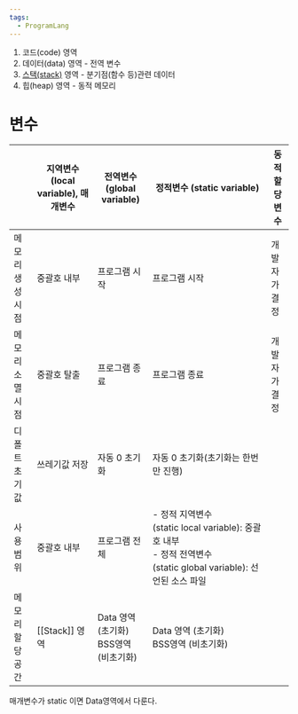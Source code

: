 ```yaml
---
tags:
  - ProgramLang
---
```


1. 코드(code) 영역  
2. 데이터(data) 영역  - 전역 변수
3. [스택(stack)](Stack.md) 영역  - 분기점(함수 등)관련 데이터
4. 힙(heap) 영역 - 동적 메모리

# 변수
|           | 지역변수 (local variable), 매개변수 | 전역변수 (global variable)         | 정적변수 (static variable)                                                                   | 동적할당변수  |
| --------- | --------------------------- | ------------------------------ | ---------------------------------------------------------------------------------------- | ------- |
| 메모리 생성 시점 | 중괄호 내부                      | 프로그램 시작                        | 프로그램 시작                                                                                  | 개발자가 결정 |
| 메모리 소멸 시점 | 중괄호 탈출                      | 프로그램 종료                        | 프로그램 종료                                                                                  | 개발자가 결정 |
| 디폴트 초기값   | 쓰레기값 저장                     | 자동 0 초기화                       | 자동 0 초기화(초기화는 한번만 진행)                                                                    |         |
| 사용 범위     | 중괄호 내부                      | 프로그램 전체                        | - 정적 지역변수(static local variable): 중괄호 내부<br>- 정적 전역변수(static global variable): 선언된 소스 파일 |         |
| 메모리 할당공간  | [[Stack]] 영역                | Data 영역 (초기화) <br>BSS영역 (비초기화) | Data 영역 (초기화)<br>BSS영역 (비초기화)                                                            |         |
매개변수가 static 이면 Data영역에서 다룬다.

